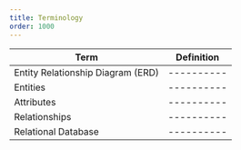 ```yaml
---
title: Terminology
order: 1000
---
```


| Term | Definition |
| ---- | ---------- |
| Entity Relationship Diagram (ERD) | ---------- |
| Entities | ---------- |
| Attributes| ---------- |
| Relationships | ---------- |
| Relational Database | ---------- |
